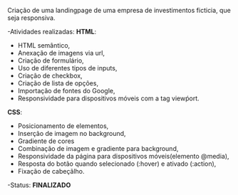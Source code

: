 Criação de uma landingpage de uma empresa de investimentos ficticia, que seja responsiva. 

-Atividades realizadas:
**HTML**: 
- HTML semântico, 
- Anexação de imagens via url,
- Criação de formulário,
- Uso de diferentes tipos de inputs, 
- Criação de checkbox,
- Criação de lista de opções,
- Importação de fontes do Google,
- Responsividade para dispositivos móveis com a tag viewṕort.

**CSS**: 
- Posicionamento de elementos,
- Inserção de imagem no background, 
- Gradiente de cores
- Combinação de imagem e gradiente para background, 
- Responsividade da página para dispositivos móveis(elemento @media), 
- Resposta do botão quando selecionado (:hover) e ativado (:action),
- Fixação de cabeçãlho.

-Status: **FINALIZADO**
